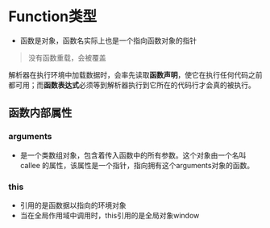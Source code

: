 # Function类型
- 函数是对象，函数名实际上也是一个指向函数对象的指针

> 没有函数重载，会被覆盖

解析器在执行环境中加载数据时，会率先读取**函数声明**，使它在执行任何代码之前都可用；而**函数表达式**必须等到解析器执行到它所在的代码行才会真的被执行。

## 函数内部属性

### arguments
- 是一个类数组对象，包含着传入函数中的所有参数。这个对象由一个名叫 callee 的属性，该属性是一个指针，指向拥有这个arguments对象的函数。

### this
- 引用的是函数据以指向的环境对象
- 当在全局作用域中调用时，this引用的是全局对象window
